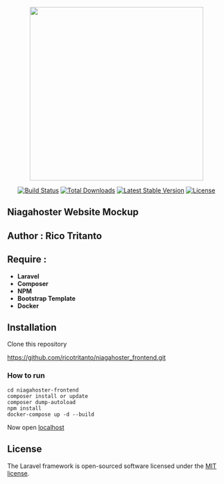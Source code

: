 <p align="center"><a href="https://laravel.com" target="_blank"><img src="https://raw.githubusercontent.com/laravel/art/master/logo-lockup/5%20SVG/2%20CMYK/1%20Full%20Color/laravel-logolockup-cmyk-red.svg" width="400"></a></p>

<p align="center">
<a href="https://travis-ci.org/laravel/framework"><img src="https://travis-ci.org/laravel/framework.svg" alt="Build Status"></a>
<a href="https://packagist.org/packages/laravel/framework"><img src="https://img.shields.io/packagist/dt/laravel/framework" alt="Total Downloads"></a>
<a href="https://packagist.org/packages/laravel/framework"><img src="https://img.shields.io/packagist/v/laravel/framework" alt="Latest Stable Version"></a>
<a href="https://packagist.org/packages/laravel/framework"><img src="https://img.shields.io/packagist/l/laravel/framework" alt="License"></a>
</p>

## Niagahoster Website Mockup
## Author : Rico Tritanto
## Require :
- **Laravel**
- **Composer**
- **NPM**
- **Bootstrap Template**
- **Docker**



## Installation
Clone this repository

<a href="#">https://github.com/ricotritanto/niagahoster_frontend.git</a>


### How to run
    cd niagahoster-frontend
    composer install or update
    composer dump-autoload
    npm install
    docker-compose up -d --build

Now open <a href="http://localhost:8001">localhost</a>

## License

The Laravel framework is open-sourced software licensed under the [MIT license](https://opensource.org/licenses/MIT).
